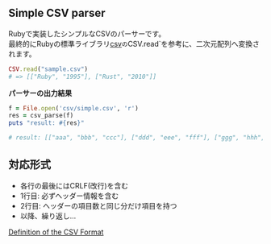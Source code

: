 ## Simple CSV parser

Rubyで実装したシンプルなCSVのパーサーです。  
最終的にRubyの標準ライブラリ[csv](https://docs.ruby-lang.org/ja/latest/class/CSV.html:title)`の`CSV.read`を参考に、二次元配列へ変換されます。  

```ruby
CSV.read("sample.csv")
# => [["Ruby", "1995"], ["Rust", "2010"]]
```

**パーサーの出力結果**  

```ruby
f = File.open('csv/simple.csv', 'r')
res = csv_parse(f)
puts "result: #{res}"

# result: [["aaa", "bbb", "ccc"], ["ddd", "eee", "fff"], ["ggg", "hhh", "iii"]]
```

## 対応形式

- 各行の最後にはCRLF(改行)を含む
- 1行目: 必ずヘッダー情報を含む
- 2行目: ヘッダーの項目数と同じ分だけ項目を持つ
- 以降、繰り返し...

[Definition of the CSV Format](https://datatracker.ietf.org/doc/html/rfc4180#section-2)
